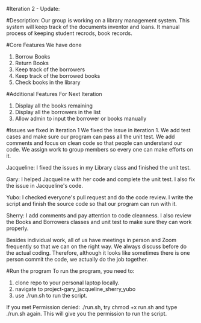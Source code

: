 #Iteration 2 - Update:

#Description: 
Our group is working on a library management system. This system will keep track of the documents inventor and loans. 
It manual process of keeping student recrods, book records. 

#Core Features We have done
1. Borrow Books
2. Return Books
3. Keep track of the borrowers
4. Keep track of the borrowed books
5. Check books in the library

#Additional Features For Next Iteration
1. Display all the books remaining
2. Display all the borrowers in the list
3. Allow admin to input the borrower or books manually

#Issues we fixed in Iteration 1
We fixed the issue in iteration 1. We add test cases and make sure our program can pass all the unit test. We add comments and focus on clean code so that people can understand our code. We assign work to group members so every one can make efforts on it. 

Jacqueline: I fixed the issues in my Library class and finished the unit test. 

Gary: I helped Jacqueline with her code and complete the unit test. I also fix the issue in Jacqueline's code. 

Yubo: I checked everyone's pull request and do the code review. I write the script and finish the source code so that our program can run with it. 

Sherry: I add comments and pay attention to code cleanness. I also review the Books and Borrowers classes and unit test to make sure they can work properly. 

Besides individual work, all of us have meetings in person and Zoom frequently so that we can on the right way. We always discuss before do the actual coding. Therefore, although it looks like sometimes there is one person commit the code, we actually do the job together. 

#Run the program
To run the program, you need to:
1. clone repo to your personal laptop locally.
2. navigate to project-gary_jacqueline_sherry_yubo
3. use ./run.sh to run the script.

If you met Permission denied: ./run.sh, try chmod +x run.sh and type ./run.sh again. This will give you the permission to run the script.





